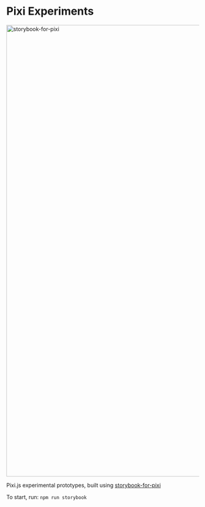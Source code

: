 # Pixi Experiments

<img width="1180" alt="storybook-for-pixi" src="https://user-images.githubusercontent.com/1213591/154822267-78469605-ebf1-4280-adbc-025832b78553.png">

Pixi.js experimental prototypes, built using [storybook-for-pixi](https://github.com/jasonsturges/storybook-for-pixi.js)

To start, run: `npm run storybook
`
